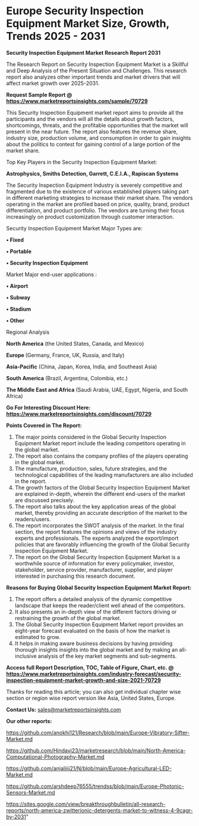 # Europe Security Inspection Equipment Market Size, Growth, Trends 2025 - 2031

<strong>Security Inspection Equipment Market Research Report 2031</strong>

The Research Report on Security Inspection Equipment Market is a Skillful and Deep Analysis of the Present Situation and Challenges. This research report also analyzes other important trends and market drivers that will affect market growth over 2025-2031.

<strong>Request Sample Report @ <a href=https://www.marketreportsinsights.com/sample/70729>https://www.marketreportsinsights.com/sample/70729</a></strong>

This Security Inspection Equipment market report aims to provide all the participants and the vendors will all the details about growth factors, shortcomings, threats, and the profitable opportunities that the market will present in the near future. The report also features the revenue share, industry size, production volume, and consumption in order to gain insights about the politics to contest for gaining control of a large portion of the market share.

Top Key Players in the Security Inspection Equipment Market:

<strong>Astrophysics, Smiths Detection, Garrett, C.E.I.A., Rapiscan Systems</strong>

The Security Inspection Equipment Industry is severely competitive and fragmented due to the existence of various established players taking part in different marketing strategies to increase their market share. The vendors operating in the market are profiled based on price, quality, brand, product differentiation, and product portfolio. The vendors are turning their focus increasingly on product customization through customer interaction.

Security Inspection Equipment Market Major Types are:

<strong>• Fixed

• Portable

• Security Inspection Equipment</strong>

Market Major end-user applications :

<strong>• Airport

• Subway

• Stadium

• Other</strong>

Regional Analysis

</u><strong><b>North America</b></strong> (the United States, Canada, and Mexico)

<strong><b>Europe </b></strong>(Germany, France, UK, Russia, and Italy)

<strong><b>Asia-Pacific</b></strong> (China, Japan, Korea, India, and Southeast Asia)

<strong><b>South America</b></strong> (Brazil, Argentina, Colombia, etc.)

<strong><b>The Middle East and Africa</b></strong> (Saudi Arabia, UAE, Egypt, Nigeria, and South Africa)

<strong>Go For Interesting Discount Here: <a href=https://www.marketreportsinsights.com/discount/70729>https://www.marketreportsinsights.com/discount/70729</a></strong>

<strong>Points Covered in The Report:</strong>
<ol>
  <li>The major points considered in the Global Security Inspection Equipment Market report include the leading competitors operating in the global market.</li>
  <li>The report also contains the company profiles of the players operating in the global market.</li>
  <li>The manufacture, production, sales, future strategies, and the technological capabilities of the leading manufacturers are also included in the report.</li>
  <li>The growth factors of the Global Security Inspection Equipment Market are explained in-depth, wherein the different end-users of the market are discussed precisely.</li>
  <li>The report also talks about the key application areas of the global market, thereby providing an accurate description of the market to the readers/users.</li>
  <li>The report incorporates the SWOT analysis of the market. In the final section, the report features the opinions and views of the industry experts and professionals. The experts analyzed the export/import policies that are favorably influencing the growth of the Global Security Inspection Equipment Market.</li>
  <li>The report on the Global Security Inspection Equipment Market is a worthwhile source of information for every policymaker, investor, stakeholder, service provider, manufacturer, supplier, and player interested in purchasing this research document.</li>
</ol>
<strong>Reasons for Buying Global Security Inspection Equipment Market Report:</strong>

<ol>
  <li>The report offers a detailed analysis of the dynamic competitive landscape that keeps the reader/client well ahead of the competitors.</li>
  <li>It also presents an in-depth view of the different factors driving or restraining the growth of the global market.</li>
  <li>The Global Security Inspection Equipment Market report provides an eight-year forecast evaluated on the basis of how the market is estimated to grow.</li>
  <li>It helps in making aware business decisions by having providing thorough insights insights into the global market and by making an all-inclusive analysis of the key market segments and sub-segments.</li>
</ol>
<strong>Access full Report Description, TOC, Table of Figure, Chart, etc. @ <a href=https://www.marketreportsinsights.com/industry-forecast/security-inspection-equipment-market-growth-and-size-2021-70729>https://www.marketreportsinsights.com/industry-forecast/security-inspection-equipment-market-growth-and-size-2021-70729</a></strong>


Thanks for reading this article; you can also get individual chapter wise section or region wise report version like Asia, United States, Europe.

<strong>Contact Us:</strong>
sales@marketreportsinsights.com

<strong>Our other reports:</strong>

<a href=https://github.com/anokhi121/Research/blob/main/Europe-Vibratory-Sifter-Market.md>https://github.com/anokhi121/Research/blob/main/Europe-Vibratory-Sifter-Market.md</a>

<a href=https://github.com/Hindavi23/marketresearch/blob/main/North-America-Computational-Photography-Market.md>https://github.com/Hindavi23/marketresearch/blob/main/North-America-Computational-Photography-Market.md</a>

<a href=https://github.com/anjaliiii21/N/blob/main/Europe-Agricultural-LED-Market.md>https://github.com/anjaliiii21/N/blob/main/Europe-Agricultural-LED-Market.md</a>

<a href=https://github.com/arshdeep76555/trendss/blob/main/Europe-Photonic-Sensors-Market.md>https://github.com/arshdeep76555/trendss/blob/main/Europe-Photonic-Sensors-Market.md</a>

<a href=https://sites.google.com/view/breakthroughbulletin/all-research-reports/north-america-zwitterionic-detergents-market-to-witness-4-9cagr-by-2031>https://sites.google.com/view/breakthroughbulletin/all-research-reports/north-america-zwitterionic-detergents-market-to-witness-4-9cagr-by-2031</a>"
